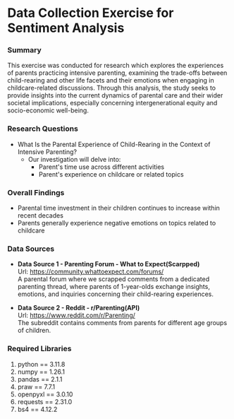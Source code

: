 # Data Collection Exercise for Sentiment Analysis

### Summary
This exercise was conducted for research which explores the experiences of parents practicing intensive parenting, examining the trade-offs between child-rearing and other life facets and their emotions when engaging in childcare-related discussions. Through this analysis, the study seeks to provide insights into the current dynamics of parental care and their wider societal implications, especially concerning intergenerational equity and socio-economic well-being.

### Research Questions      

* What Is the Parental Experience of Child-Rearing in the Context of Intensive Parenting?
  * Our investigation will delve into:
      * Parent's time use across different activities
      * Parent's experience on childcare or related topics      

### Overall Findings
* Parental time investment in their children continues to increase within recent decades
* Parents generally experience negative emotions on topics related to childcare

### Data Sources
* **Data Source 1 - Parenting Forum - What to Expect(Scarpped)**  
Url: https://community.whattoexpect.com/forums/  
A parental forum where we scrapped comments from a dedicated parenting thread, where parents of 1-year-olds exchange insights, emotions, and inquiries concerning their child-rearing experiences.

* **Data Source 2 - Reddit - r/Parenting(API)**  
Url: https://www.reddit.com/r/Parenting/  
The subreddit contains comments from parents for different age groups of children.

### Required Libraries  
1. python == 3.11.8
2. numpy == 1.26.1
3. pandas == 2.1.1
4. praw == 7.7.1
5. openpyxl == 3.0.10
6. requests == 2.31.0
7. bs4 == 4.12.2



